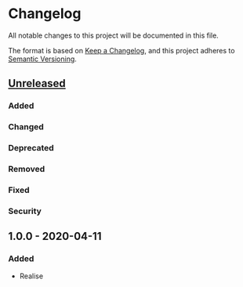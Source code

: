 # Changelog
All notable changes to this project will be documented in this file.

The format is based on [Keep a Changelog](https://keepachangelog.com/en/1.0.0/),
and this project adheres to [Semantic Versioning](https://semver.org/spec/v2.0.0.html).

## [Unreleased]

### Added

### Changed

### Deprecated

### Removed

### Fixed

### Security

## 1.0.0 - 2020-04-11

### Added
* Realise

[unreleased]: https://github.com/Myks92/php-value-objects/compare/1.0.0...HEAD
[1.0.0]: https://github.com/Myks92/php-value-objects/commits/1.0.0